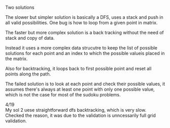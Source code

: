 Two solutions

The slower but simpler solution is basically a DFS, uses a stack and push in all valid possibilities. One bug is how to loop from a given point in matrix.

The faster but more complex solution is a back tracking without the need of stack and copy of data.

Instead it uses a more complex data strucutre to keep the list of possible solutions for each point and an index to which the possible valueis placed in the matrix.

Also for backtracking, it loops back to first possible point and reset all points along the path.

The failed solution is to look at each point and check their possible values, it assumes there's always at least one point with only one possible value, which is not the case for most of the sudoku problems.

4/19\
My sol 2 uese straightforward dfs backtracking, which is very slow.\
Checked the reason, it was due to the validation is unncessarily full grid validation.
